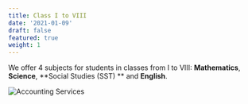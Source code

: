 ```yaml
---
title: Class I to VIII
date: '2021-01-09'
draft: false
featured: true
weight: 1
---
```


We offer 4 subjects for students in classes from I to VIII: **Mathematics**, **Science**, **Social Studies (SST) ** and **English**.

![Accounting Services](/images/austin-distel-nGc5RT2HmF0-unsplash.jpg)

